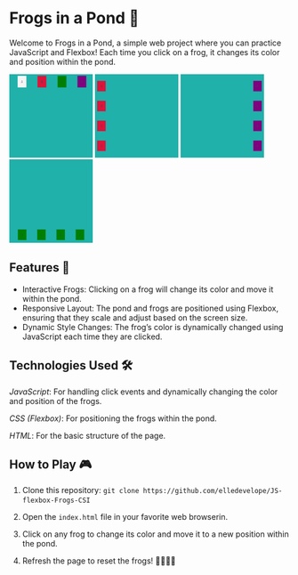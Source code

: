 # Frogs in a Pond 🐸

Welcome to Frogs in a Pond, a simple web project where you can practice JavaScript and Flexbox! Each time you click on a frog, it changes its color and position within the pond.

<!-- ![]() -->
<img src="/Frogs-in-pond-start.jpeg" alt="Frogs in pond - start" width="150" height="150">
<img src="/Frogs-in-pond-left.jpeg" alt="Frogs in pond - left" width="150" height="150">
<img src="/Frogs-in-pond-right.jpeg" alt="Frogs in pond - right" width="150" height="150">
<img src="/Frogs-in-pond-bottom.jpeg" alt="Frogs in pond - bottom" width="150" height="150">


## Features 🌟

- Interactive Frogs: Clicking on a frog will change its color and move it within the pond.
- Responsive Layout: The pond and frogs are positioned using Flexbox, ensuring that they scale and adjust based on the screen size.
- Dynamic Style Changes: The frog’s color is dynamically changed using JavaScript each time they are clicked.


## Technologies Used 🛠️

*JavaScript*: For handling click events and dynamically changing the color and position of the frogs.

*CSS (Flexbox)*: For positioning the frogs within the pond.

*HTML*: For the basic structure of the page.


## How to Play 🎮

1. Clone this repository: ``` git clone https://github.com/elledevelope/JS-flexbox-Frogs-CSI ```

2. Open the ``index.html`` file in your favorite web browserin.

3. Click on any frog to change its color and move it to a new position within the pond.

4. Refresh the page to reset the frogs! 🐸🐸🐸🐸